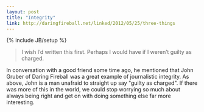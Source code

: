 ```yaml
---
layout: post
title: "Integrity"
link: http://daringfireball.net/linked/2012/05/25/three-things
---
```

{% include JB/setup %}

> I wish I’d written this first. Perhaps I would have if I weren’t guilty as charged.

In conversation with a good friend some time ago, he mentioned that John Gruber of Daring Fireball was a great example of journalistic integrity. As above, John is a man unafraid to straight up say "guilty as charged". If there was more of this in the world, we could stop worrying so much about always being right and get on with doing something else far more interesting.
